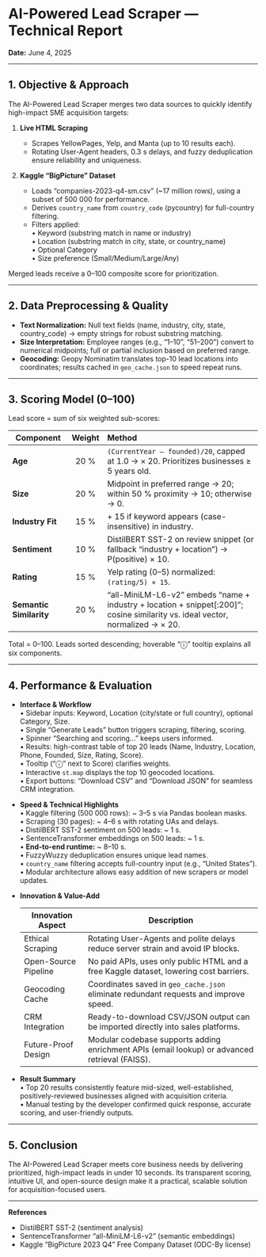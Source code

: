 # AI-Powered Lead Scraper — Technical Report

**Date:** June 4, 2025  

---

## 1. Objective & Approach

The AI-Powered Lead Scraper merges two data sources to quickly identify high-impact SME acquisition targets:

1. **Live HTML Scraping**  
   - Scrapes YellowPages, Yelp, and Manta (up to 10 results each).  
   - Rotating User-Agent headers, 0.3 s delays, and fuzzy deduplication ensure reliability and uniqueness.  

2. **Kaggle “BigPicture” Dataset**  
   - Loads “companies-2023-q4-sm.csv” (~17 million rows), using a subset of 500 000 for performance.  
   - Derives `country_name` from `country_code` (pycountry) for full-country filtering.  
   - Filters applied:  
     • Keyword (substring match in name or industry)  
     • Location (substring match in city, state, or country_name)  
     • Optional Category  
     • Size preference (Small/Medium/Large/Any)  

Merged leads receive a 0–100 composite score for prioritization.

---

## 2. Data Preprocessing & Quality

- **Text Normalization:** Null text fields (name, industry, city, state, country_code) → empty strings for robust substring matching.  
- **Size Interpretation:** Employee ranges (e.g., “1–10”, “51–200”) convert to numerical midpoints; full or partial inclusion based on preferred range.  
- **Geocoding:** Geopy Nominatim translates top-10 lead locations into coordinates; results cached in `geo_cache.json` to speed repeat runs.

---

## 3. Scoring Model (0–100)

Lead score = sum of six weighted sub-scores:

| Component               | Weight | Method                                                                                                          |
|-------------------------|:------:|:----------------------------------------------------------------------------------------------------------------|
| **Age**                 |  20 %  | `(CurrentYear – founded)/20`, capped at 1.0 → × 20. Prioritizes businesses ≥ 5 years old.                        |
| **Size**                |  20 %  | Midpoint in preferred range → 20; within 50 % proximity → 10; otherwise → 0.                                     |
| **Industry Fit**        |  15 %  | + 15 if keyword appears (case-insensitive) in industry.                                                          |
| **Sentiment**           |  10 %  | DistilBERT SST-2 on review snippet (or fallback “industry + location”) → P(positive) × 10.                        |
| **Rating**              |  15 %  | Yelp rating (0–5) normalized: `(rating/5) × 15`.                                                                   |
| **Semantic Similarity** |  20 %  | “all-MiniLM-L6-v2” embeds “name + industry + location + snippet[:200]”; cosine similarity vs. ideal vector, normalized → × 20. |

Total = 0–100. Leads sorted descending; hoverable “ⓘ” tooltip explains all six components.

---

## 4. Performance & Evaluation

- **Interface & Workflow**  
  • Sidebar inputs: Keyword, Location (city/state or full country), optional Category, Size.  
  • Single “Generate Leads” button triggers scraping, filtering, scoring.  
  • Spinner “Searching and scoring…” keeps users informed.  
  • Results: high-contrast table of top 20 leads (Name, Industry, Location, Phone, Founded, Size, Rating, Score).  
  • Tooltip (“ⓘ” next to Score) clarifies weights.  
  • Interactive `st.map` displays the top 10 geocoded locations.  
  • Export buttons: “Download CSV” and “Download JSON” for seamless CRM integration.

- **Speed & Technical Highlights**  
  • Kaggle filtering (500 000 rows): ~ 3–5 s via Pandas boolean masks.  
  • Scraping (30 pages): ~ 4–6 s with rotating UAs and delays.  
  • DistilBERT SST-2 sentiment on 500 leads: ~ 1 s.  
  • SentenceTransformer embeddings on 500 leads: ~ 1 s.  
  • **End-to-end runtime:** ~ 8–10 s.  
  • FuzzyWuzzy deduplication ensures unique lead names.  
  • `country_name` filtering accepts full-country input (e.g., “United States”).  
  • Modular architecture allows easy addition of new scrapers or model updates.

- **Innovation & Value-Add**

  | Innovation Aspect      | Description                                                                                      |
  |------------------------|--------------------------------------------------------------------------------------------------|
  | Ethical Scraping       | Rotating User-Agents and polite delays reduce server strain and avoid IP blocks.                |
  | Open-Source Pipeline   | No paid APIs, uses only public HTML and a free Kaggle dataset, lowering cost barriers.            |
  | Geocoding Cache        | Coordinates saved in `geo_cache.json` eliminate redundant requests and improve speed.            |
  | CRM Integration        | Ready-to-download CSV/JSON output can be imported directly into sales platforms.                 |
  | Future-Proof Design    | Modular codebase supports adding enrichment APIs (email lookup) or advanced retrieval (FAISS).   |

- **Result Summary**  
  • Top 20 results consistently feature mid-sized, well-established, positively-reviewed businesses aligned with acquisition criteria.  
  • Manual testing by the developer confirmed quick response, accurate scoring, and user-friendly outputs.

---

## 5. Conclusion

The AI-Powered Lead Scraper meets core business needs by delivering prioritized, high-impact leads in under 10 seconds. Its transparent scoring, intuitive UI, and open-source design make it a practical, scalable solution for acquisition-focused users.

---

**References**  
- DistilBERT SST-2 (sentiment analysis)  
- SentenceTransformer “all-MiniLM-L6-v2” (semantic embeddings)  
- Kaggle “BigPicture 2023 Q4” Free Company Dataset (ODC-By license)  
